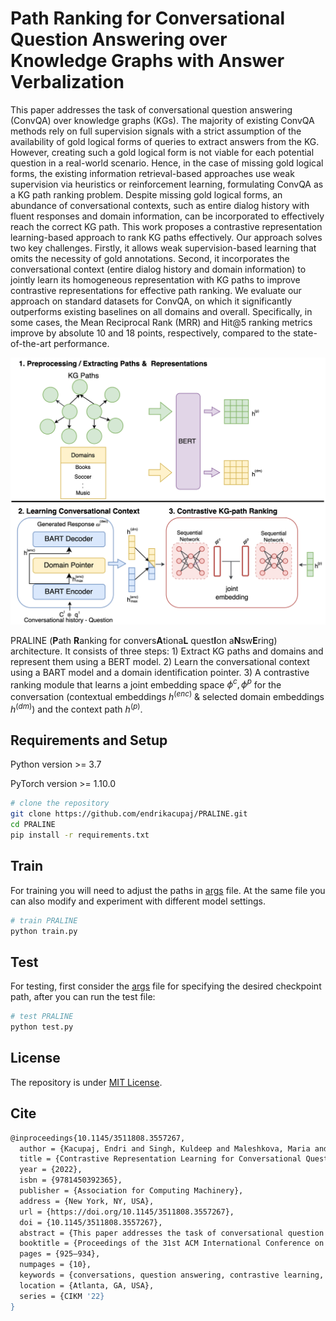 # Path Ranking for Conversational Question Answering over Knowledge Graphs with Answer Verbalization

This paper addresses the task of conversational question answering (ConvQA) over knowledge graphs (KGs). The majority of existing ConvQA methods rely on full supervision signals with a strict assumption of the availability of gold logical forms of queries to extract answers from the KG. However, creating such a gold logical form is not viable for each potential question in a real-world scenario. Hence, in the case of missing gold logical forms, the existing information retrieval-based approaches use weak supervision via heuristics or reinforcement learning, formulating ConvQA as a KG path ranking problem. Despite missing gold logical forms, an abundance of conversational contexts, such as entire dialog history with fluent responses and domain information, can be incorporated to effectively reach the correct KG path. This work proposes a contrastive representation learning-based approach to rank KG paths effectively. Our approach solves two key challenges. Firstly, it allows weak supervision-based learning that omits the necessity of gold annotations. Second, it incorporates the conversational context (entire dialog history and domain information) to jointly learn its homogeneous representation with KG paths to improve contrastive representations for effective path ranking. We evaluate our approach on standard datasets for ConvQA, on which it significantly outperforms existing baselines on all domains and overall. Specifically, in some cases, the Mean Reciprocal Rank (MRR) and Hit@5 ranking metrics improve by absolute $10$ and $18$ points, respectively, compared to the state-of-the-art performance.

<img src="image/praline_architecture.png?raw=true" alt="PRALINE architecture" width="600"/>

PRALINE (**P**ath **R**anking for convers**A**tiona**L** quest**I**on a**N**sw**E**ring) architecture. It consists of three steps: 1) Extract KG paths and domains and represent them using a BERT model. 2) Learn the conversational context using a BART model and a domain identification pointer. 3) A contrastive ranking module that learns a joint embedding space $\phi^{c}, \phi^{p}$ for the conversation (contextual embeddings $h^{(enc)}$ \& selected domain embeddings $h^{(dm)}$) and the context path $h^{(p)}$.

## Requirements and Setup

Python version >= 3.7

PyTorch version >= 1.10.0

``` bash
# clone the repository
git clone https://github.com/endrikacupaj/PRALINE.git
cd PRALINE
pip install -r requirements.txt
```

## Train
For training you will need to adjust the paths in [args](args.py) file. At the same file you can also modify and experiment with different model settings.
``` bash
# train PRALINE
python train.py
```

## Test
For testing, first consider the [args](args.py) file for specifying the desired checkpoint path, after you can run the test file:
``` bash
# test PRALINE
python test.py
```

## License
The repository is under [MIT License](LICENSE).

## Cite
```bash
@inproceedings{10.1145/3511808.3557267,
  author = {Kacupaj, Endri and Singh, Kuldeep and Maleshkova, Maria and Lehmann, Jens},
  title = {Contrastive Representation Learning for Conversational Question Answering over Knowledge Graphs},
  year = {2022},
  isbn = {9781450392365},
  publisher = {Association for Computing Machinery},
  address = {New York, NY, USA},
  url = {https://doi.org/10.1145/3511808.3557267},
  doi = {10.1145/3511808.3557267},
  abstract = {This paper addresses the task of conversational question answering (ConvQA) over knowledge graphs (KGs). The majority of existing ConvQA methods rely on full supervision signals with a strict assumption of the availability of gold logical forms of queries to extract answers from the KG. However, creating such a gold logical form is not viable for each potential question in a real-world scenario. Hence, in the case of missing gold logical forms, the existing information retrieval-based approaches use weak supervision via heuristics or reinforcement learning, formulating ConvQA as a KG path ranking problem. Despite missing gold logical forms, an abundance of conversational contexts, such as entire dialog history with fluent responses and domain information, can be incorporated to effectively reach the correct KG path. This work proposes a contrastive representation learning-based approach to rank KG paths effectively. Our approach solves two key challenges. Firstly, it allows weak supervision-based learning that omits the necessity of gold annotations. Second, it incorporates the conversational context (entire dialog history and domain information) to jointly learn its homogeneous representation with KG paths to improve contrastive representations for effective path ranking. We evaluate our approach on standard datasets for ConvQA, on which it significantly outperforms existing baselines on all domains and overall. Specifically, in some cases, the Mean Reciprocal Rank (MRR) and Hit@5 ranking metrics improve by absolute 10 and 18 points, respectively, compared to the state-of-the-art performance.},
  booktitle = {Proceedings of the 31st ACM International Conference on Information &amp; Knowledge Management},
  pages = {925–934},
  numpages = {10},
  keywords = {conversations, question answering, contrastive learning, kg},
  location = {Atlanta, GA, USA},
  series = {CIKM '22}
}
```
